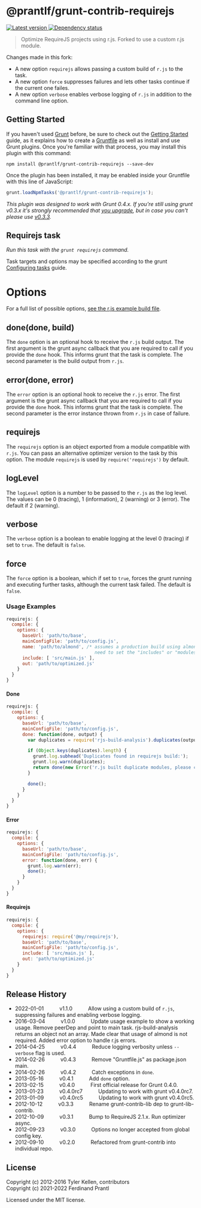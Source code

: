 # @prantlf/grunt-contrib-requirejs

[![Latest version](https://img.shields.io/npm/v/@prantlf/grunt-contrib-requirejs)
 ![Dependency status](https://img.shields.io/librariesio/release/npm/@prantlf/grunt-contrib-requirejs)
](https://www.npmjs.com/package/@prantlf/grunt-contrib-requirejs)

> Optimize RequireJS projects using r.js. Forked to use a custom r.js module.

Changes made in this fork:

* A new option `requirejs` allows passing a custom build of `r.js` to the task.
* A new option `force` suppresses failures and lets other tasks continue if the current one failes.
* A new option `verbose` enables verbose logging of `r.js` in addition to the command line option.

## Getting Started

If you haven't used [Grunt](http://gruntjs.com/) before, be sure to check out the [Getting Started](http://gruntjs.com/getting-started) guide, as it explains how to create a [Gruntfile](http://gruntjs.com/sample-gruntfile) as well as install and use Grunt plugins. Once you're familiar with that process, you may install this plugin with this command:

```shell
npm install @prantlf/grunt-contrib-requirejs --save-dev
```

Once the plugin has been installed, it may be enabled inside your Gruntfile with this line of JavaScript:

```js
grunt.loadNpmTasks('@prantlf/grunt-contrib-requirejs');
```

*This plugin was designed to work with Grunt 0.4.x. If you're still using grunt v0.3.x it's strongly recommended that [you upgrade](http://gruntjs.com/upgrading-from-0.3-to-0.4), but in case you can't please use [v0.3.3](https://github.com/gruntjs/grunt-contrib-requirejs/tree/grunt-0.3-stable).*

## Requirejs task

_Run this task with the `grunt requirejs` command._

Task targets and options may be specified according to the grunt [Configuring tasks](http://gruntjs.com/configuring-tasks) guide.

# Options

For a full list of possible options, [see the r.js example build file](https://github.com/jrburke/r.js/blob/master/build/example.build.js).

## done(done, build)

The `done` option is an optional hook to receive the `r.js` build output. The first argument is the grunt async callback that you are required to call if you provide the `done` hook. This informs grunt that the task is complete. The second parameter is the build output from `r.js`.

## error(done, error)

The `error` option is an optional hook to receive the `r.js` error. The first argument is the grunt async callback that you are required to call if you provide the `done` hook. This informs grunt that the task is complete. The second parameter is the error instance thrown from `r.js` in case of failure.

## requirejs

The `requirejs` option is an object exported from a module compatible with `r.js`. You can pass an alternative optimizer version to the task by this option. The module `requirejs` is used by `require('requirejs')` by default.

## logLevel

The `logLevel` option is a number to be passed to the `r.js` as the log level. The values can be 0 (tracing), 1 (information), 2 (warning) or 3 (error). The default if 2 (warning).

## verbose

The `verbose` option is a boolean to enable logging at the level 0 (tracing) if set to `true`. The default is `false`.

## force

The `force` option is a boolean, which if set to `true`, forces the grunt running and executing further tasks, although the current task failed. The default is `false`.

### Usage Examples

```js
requirejs: {
  compile: {
    options: {
      baseUrl: 'path/to/base',
      mainConfigFile: 'path/to/config.js',
      name: 'path/to/almond', /* assumes a production build using almond, if you don't use almond, you
                                 need to set the "includes" or "modules" option instead of name */
      include: [ 'src/main.js' ],
      out: 'path/to/optimized.js'
    }
  }
}
```

#### Done

```js
requirejs: {
  compile: {
    options: {
      baseUrl: 'path/to/base',
      mainConfigFile: 'path/to/config.js',
      done: function(done, output) {
        var duplicates = require('rjs-build-analysis').duplicates(output);

        if (Object.keys(duplicates).length) {
          grunt.log.subhead('Duplicates found in requirejs build:');
          grunt.log.warn(duplicates);
          return done(new Error('r.js built duplicate modules, please check the excludes option.'));
        }

        done();
      }
    }
  }
}
```

#### Error

```js
requirejs: {
  compile: {
    options: {
      baseUrl: 'path/to/base',
      mainConfigFile: 'path/to/config.js',
      error: function(done, err) {
        grunt.log.warn(err);
        done();
      }
    }
  }
}
```

#### Requirejs

```js
requirejs: {
  compile: {
    options: {
      requirejs: require('@my/requirejs'),
      baseUrl: 'path/to/base',
      mainConfigFile: 'path/to/config.js',
      include: [ 'src/main.js' ],
      out: 'path/to/optimized.js'
    }
  }
}
```

## Release History

 * 2022-01-01   v1.1.0   Allow using a custom build of `r.js`, suppressing failures and enabling verbose logging.
 * 2016-03-04   v1.0.0   Update usage example to show a working usage. Remove peerDep and point to main task. rjs-build-analysis returns an object not an array. Made clear that usage of almond is not required. Added error option to handle r.js errors.
 * 2014-04-25   v0.4.4   Reduce logging verbosity unless `--verbose` flag is used.
 * 2014-02-26   v0.4.3   Remove "Gruntfile.js" as package.json main.
 * 2014-02-26   v0.4.2   Catch exceptions in `done`.
 * 2013-05-16   v0.4.1   Add `done` option.
 * 2013-02-15   v0.4.0   First official release for Grunt 0.4.0.
 * 2013-01-23   v0.4.0rc7   Updating to work with grunt v0.4.0rc7.
 * 2013-01-09   v0.4.0rc5   Updating to work with grunt v0.4.0rc5.
 * 2012-10-12   v0.3.3   Rename grunt-contrib-lib dep to grunt-lib-contrib.
 * 2012-10-09   v0.3.1   Bump to RequireJS 2.1.x. Run optimizer async.
 * 2012-09-23   v0.3.0   Options no longer accepted from global config key.
 * 2012-09-10   v0.2.0   Refactored from grunt-contrib into individual repo.

## License

Copyright (c) 2012-2016 Tyler Kellen, contributors<br>
Copyright (c) 2021-2022 Ferdinand Prantl

Licensed under the MIT license.
